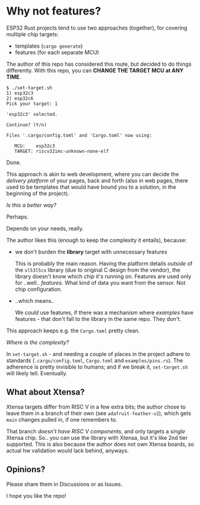 # Why not features?

ESP32 Rust projects tend to use two approaches (together), for covering multiple chip targets:

- templates (`cargo generate`)
- features (for each separate MCU)

The author of this repo has considered this route, but decided to do things differently. With this repo, you can **CHANGE THE TARGET MCU at ANY TIME**.

```
$ ./set-target.sh 
1) esp32c3
2) esp32c6
Pick your target: 1

'esp32c3' selected.

Continue? (Y/n) 

Files '.cargo/config.toml' and 'Cargo.toml' now using:

   MCU:    esp32c3
   TARGET: riscv32imc-unknown-none-elf

```

Done.

This approach is akin to web development, where you can decide the *delivery platform* of your pages, back and forth (also in web pages, there used to be templates that would have bound you to a solution, in the beginning of the project).

*Is this a better way?*

Perhaps. 

Depends on your needs, really.

The author likes this (enough to keep the complexity it entails), because:

- we don't burden the **library** target with unnecessary features

   This is probably the main reason. Having the platform details *outside* of the `vl53l5cx` library (due to original C design from the vendor), the library doesn't know which chip it's running on. Features are used only for ..well.. *features*. What kind of data you want from the sensor. Not chip configuration.

- ..which means..

   We *could* use features, if there was a mechanism where *examples* have features - that don't fall to the library in the same repo. They don't. <!-- tbd. what abour 'resolver=2'? -->
   
This approach keeps e.g. the `Cargo.toml` pretty clean.

*Where is the complexity?*

In `set-target.sh` - and needing a couple of places in the project adhere to standards (`.cargo/config.toml`, `Cargo.toml` and `examples/pins.rs`). The adherence is pretty invisible to humans; and if we break it, `set-target.sh` will likely tell. Eventually.

## What about Xtensa?

Xtensa targets differ from RISC V in a few extra bits; the author chose to leave them in a branch of their own (see `adafruit-feather-v2`), which gets `main` changes pulled in, if one remembers to.

That branch *doesn't have RISC V components*, and only targets a *single* Xtensa chip. So.. you can use the library with Xtensa, but it's like 2nd tier supported. This is also because the author does not own Xtensa boards, so actual hw validation would lack behind, anyways.

## Opinions?

Please share them in Discussions or as Issues.

I hope you like the repo!


